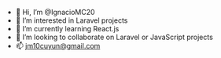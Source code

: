 - 👋 Hi, I’m @IgnacioMC20
- 👀 I’m interested in Laravel projects
- 🌱 I’m currently learning React.js
- 💞️ I’m looking to collaborate on Laravel or JavaScript projects
- 📫 jm10cuyun@gmail.com

<!---
IgnacioMC20/IgnacioMC20 is a ✨ special ✨ repository because its `README.md` (this file) appears on your GitHub profile.
You can click the Preview link to take a look at your changes.
--->
